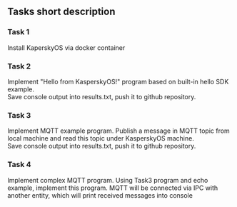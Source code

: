 ## Tasks short description
### Task 1
Install KaperskyOS via docker container  

### Task 2
Implement "Hello from KasperskyOS!" program based on built-in hello SDK example.  
Save console output into results.txt, push it to github repository.

### Task 3
Implement MQTT example program. Publish a message in MQTT topic from local machine and read this topic under KasperskyOS machine.  
Save console output into results.txt, push it to github repository.

### Task 4
Implement complex MQTT program. Using Task3 program and echo example, implement this program. MQTT will be connected via IPC with another entity, which will print received messages into console

